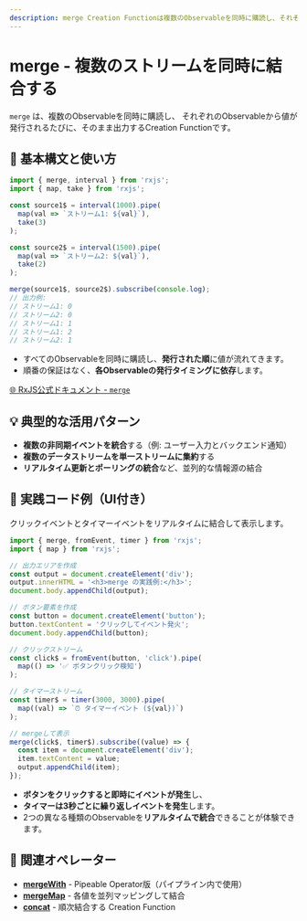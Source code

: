 ```yaml
---
description: merge Creation Functionは複数のObservableを同時に購読し、それぞれの値をリアルタイムに統合して出力するために使用されます。
---
```


# merge - 複数のストリームを同時に結合する

`merge` は、複数のObservableを同時に購読し、
それぞれのObservableから値が発行されるたびに、そのまま出力するCreation Functionです。

## 🔰 基本構文と使い方

```ts
import { merge, interval } from 'rxjs';
import { map, take } from 'rxjs';

const source1$ = interval(1000).pipe(
  map(val => `ストリーム1: ${val}`),
  take(3)
);

const source2$ = interval(1500).pipe(
  map(val => `ストリーム2: ${val}`),
  take(2)
);

merge(source1$, source2$).subscribe(console.log);
// 出力例:
// ストリーム1: 0
// ストリーム2: 0
// ストリーム1: 1
// ストリーム1: 2
// ストリーム2: 1
```

- すべてのObservableを同時に購読し、**発行された順**に値が流れてきます。
- 順番の保証はなく、**各Observableの発行タイミングに依存**します。


[🌐 RxJS公式ドキュメント - `merge`](https://rxjs.dev/api/index/function/merge)

## 💡 典型的な活用パターン

- **複数の非同期イベントを統合**する（例: ユーザー入力とバックエンド通知）
- **複数のデータストリームを単一ストリームに集約**する
- **リアルタイム更新とポーリングの統合**など、並列的な情報源の結合

## 🧠 実践コード例（UI付き）

クリックイベントとタイマーイベントをリアルタイムに結合して表示します。

```ts
import { merge, fromEvent, timer } from 'rxjs';
import { map } from 'rxjs';

// 出力エリアを作成
const output = document.createElement('div');
output.innerHTML = '<h3>merge の実践例:</h3>';
document.body.appendChild(output);

// ボタン要素を作成
const button = document.createElement('button');
button.textContent = 'クリックしてイベント発火';
document.body.appendChild(button);

// クリックストリーム
const click$ = fromEvent(button, 'click').pipe(
  map(() => '✅ ボタンクリック検知')
);

// タイマーストリーム
const timer$ = timer(3000, 3000).pipe(
  map((val) => `⏰ タイマーイベント (${val})`)
);

// mergeして表示
merge(click$, timer$).subscribe((value) => {
  const item = document.createElement('div');
  item.textContent = value;
  output.appendChild(item);
});
```

- **ボタンをクリックすると即時にイベントが発生**し、
- **タイマーは3秒ごとに繰り返しイベントを発生**します。
- 2つの異なる種類のObservableを**リアルタイムで統合**できることが体験できます。


## 🔗 関連オペレーター

- **[mergeWith](/guide/operators/combination/mergeWith)** - Pipeable Operator版（パイプライン内で使用）
- **[mergeMap](/guide/operators/transformation/mergeMap)** - 各値を並列マッピングして結合
- **[concat](/guide/creation-functions/combination/concat)** - 順次結合する Creation Function